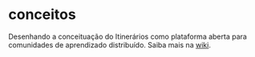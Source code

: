 # conceitos
Desenhando a conceituação do Itinerários como plataforma aberta para comunidades de aprendizado distribuído. Saiba mais na [wiki](https://github.com/itinerarios/conceitos/wiki).
